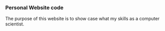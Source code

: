 ### Personal Website code

The purpose of this website is to show case what my skills as a computer scientist.
